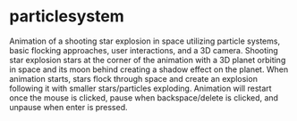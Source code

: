 # particlesystem
Animation of a shooting star explosion in space utilizing particle systems, basic flocking approaches, user interactions, and a 3D camera. Shooting star explosion stars at the corner of the animation with a 3D planet orbiting in space and its moon behind creating a shadow effect on the planet. When animation starts, stars flock through space and create an explosion following it with smaller stars/particles exploding. Animation will restart once the mouse is clicked, pause when backspace/delete is clicked, and unpause when enter is pressed. 
